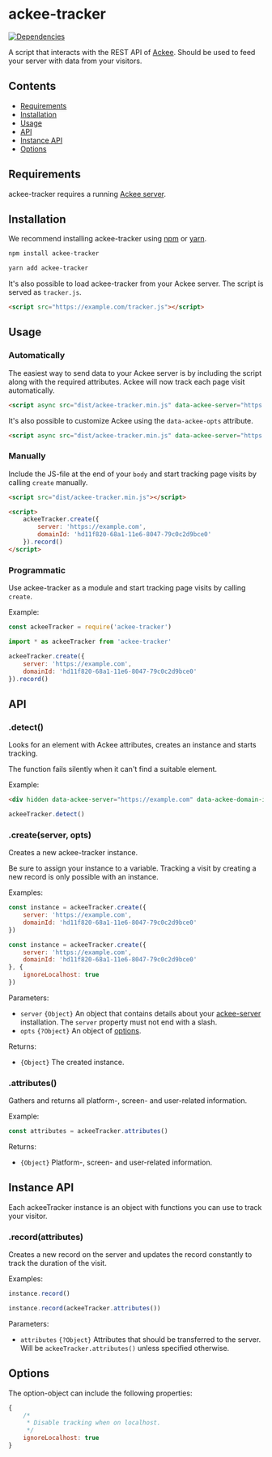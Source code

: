 # ackee-tracker

[![Dependencies](https://david-dm.org/electerious/ackee-tracker.svg)](https://david-dm.org/electerious/ackee-tracker#info=dependencies)

A script that interacts with the REST API of [Ackee](https://github.com/electerious/Ackee). Should be used to feed your server with data from your visitors.

## Contents

- [Requirements](#requirements)
- [Installation](#installation)
- [Usage](#usage)
- [API](#api)
- [Instance API](#instance-api)
- [Options](#options)

## Requirements

ackee-tracker requires a running [Ackee server](https://github.com/electerious/Ackee).

## Installation

We recommend installing ackee-tracker using [npm](https://npmjs.com) or [yarn](https://yarnpkg.com).

```sh
npm install ackee-tracker
```

```sh
yarn add ackee-tracker
```

It's also possible to load ackee-tracker from your Ackee server. The script is served as `tracker.js`.

```html
<script src="https://example.com/tracker.js"></script>
```

## Usage

### Automatically

The easiest way to send data to your Ackee server is by including the script along with the required attributes. Ackee will now track each page visit automatically.

```html
<script async src="dist/ackee-tracker.min.js" data-ackee-server="https://example.com" data-ackee-domain-id="hd11f820-68a1-11e6-8047-79c0c2d9bce0"></script>
```

It's also possible to customize Ackee using the `data-ackee-opts` attribute.

```html
<script async src="dist/ackee-tracker.min.js" data-ackee-server="https://example.com" data-ackee-domain-id="hd11f820-68a1-11e6-8047-79c0c2d9bce0" data-ackee-opts='{ "ignoreLocalhost": true }'></script>
```

### Manually

Include the JS-file at the end of your `body` and start tracking page visits by calling `create` manually.

```html
<script src="dist/ackee-tracker.min.js"></script>

<script>
	ackeeTracker.create({
		server: 'https://example.com',
		domainId: 'hd11f820-68a1-11e6-8047-79c0c2d9bce0'
	}).record()
</script>
```

### Programmatic

Use ackee-tracker as a module and start tracking page visits by calling `create`.

Example:

```js
const ackeeTracker = require('ackee-tracker')
```

```js
import * as ackeeTracker from 'ackee-tracker'

ackeeTracker.create({
	server: 'https://example.com',
	domainId: 'hd11f820-68a1-11e6-8047-79c0c2d9bce0'
}).record()
```

## API

### .detect()

Looks for an element with Ackee attributes, creates an instance and starts tracking.

The function fails silently when it can't find a suitable element.

Example:

```html
<div hidden data-ackee-server="https://example.com" data-ackee-domain-id="hd11f820-68a1-11e6-8047-79c0c2d9bce0"></div>
```

```js
ackeeTracker.detect()
```

### .create(server, opts)

Creates a new ackee-tracker instance.

Be sure to assign your instance to a variable. Tracking a visit by creating a new record is only possible with an instance.

Examples:

```js
const instance = ackeeTracker.create({
	server: 'https://example.com',
	domainId: 'hd11f820-68a1-11e6-8047-79c0c2d9bce0'
})
```

```js
const instance = ackeeTracker.create({
	server: 'https://example.com',
	domainId: 'hd11f820-68a1-11e6-8047-79c0c2d9bce0'
}, {
	ignoreLocalhost: true
})
```

Parameters:

- `server` `{Object}` An object that contains details about your [ackee-server](https://github.com/electerious/ackee-server) installation. The `server` property must not end with a slash.
- `opts` `{?Object}` An object of [options](#options).

Returns:

- `{Object}` The created instance.

### .attributes()

Gathers and returns all platform-, screen- and user-related information.

Example:

```js
const attributes = ackeeTracker.attributes()
```

Returns:

- `{Object}` Platform-, screen- and user-related information.

## Instance API

Each ackeeTracker instance is an object with functions you can use to track your visitor.

### .record(attributes)

Creates a new record on the server and updates the record constantly to track the duration of the visit.

Examples:

```js
instance.record()
```

```js
instance.record(ackeeTracker.attributes())
```

Parameters:

- `attributes` `{?Object}` Attributes that should be transferred to the server. Will be `ackeeTracker.attributes()` unless specified otherwise.

## Options

The option-object can include the following properties:

```js
{
	/*
	 * Disable tracking when on localhost.
	 */
	ignoreLocalhost: true
}
```